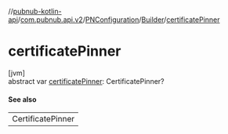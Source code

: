 //[pubnub-kotlin-api](../../../../index.md)/[com.pubnub.api.v2](../../index.md)/[PNConfiguration](../index.md)/[Builder](index.md)/[certificatePinner](certificate-pinner.md)

# certificatePinner

[jvm]\
abstract var [certificatePinner](certificate-pinner.md): CertificatePinner?

#### See also

| |
|---|
| CertificatePinner |
